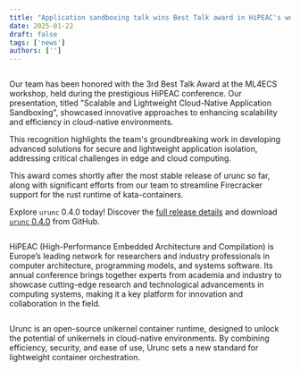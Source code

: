 ```yaml
---
title: "Application sandboxing talk wins Best Talk award in HiPEAC's workshop ML4ECS"
date: 2025-01-22
draft: false
tags: ['news']
authors: ['']
---
```


<figure>
        <img src="images/hipeac-logo.png#floatright" alt="" />
</figure>

Our team has been honored with the 3rd Best Talk Award at the ML4ECS workshop,
held during the prestigious HiPEAC conference. Our presentation, titled
"Scalable and Lightweight Cloud-Native Application Sandboxing", showcased
innovative approaches to enhancing scalability and efficiency in cloud-native
environments.

This recognition highlights the team's groundbreaking work in developing
advanced solutions for secure and lightweight application isolation, addressing
critical challenges in edge and cloud computing.

This award comes shortly after the most stable release of urunc so far, along
with significant efforts from our team to streamline Firecracker support for
the rust runtime of kata-containers.

Explore `urunc` 0.4.0 today! Discover the [full release
details](https://github.com/nubificus/urunc/releases/tag/v0.4.0) and download
[`urunc` 0.4.0](https://github.com/nubificus/urunc/releases/tag/v0.4.0) from
GitHub.

<figure>
        <img src="images/hipeac-logo.png#floatright" alt="" />
</figure>
HiPEAC (High-Performance Embedded Architecture and Compilation) is Europe’s
leading network for researchers and industry professionals in computer
architecture, programming models, and systems software. Its annual conference
brings together experts from academia and industry to showcase cutting-edge
research and technological advancements in computing systems, making it a key
platform for innovation and collaboration in the field.

<figure>
        <img src="images/urunc-logo.png#floatleft" alt="" />
</figure>
Urunc is an open-source unikernel container runtime, designed to unlock the
potential of unikernels in cloud-native environments. By combining efficiency,
security, and ease of use, Urunc sets a new standard for lightweight container
orchestration.
